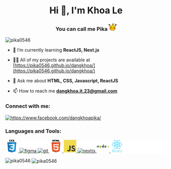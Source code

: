 <h1 align="center">Hi 👋, I'm Khoa Le</h1>
<h3 align="center">You can call me Pika <img src="https://github.com/Pika0546/Pika0546/blob/main/img/pikachu.png" alt="pika0546" /></h3>

<p align="left"> <img src="https://komarev.com/ghpvc/?username=pika0546&label=Profile%20views&color=0e75b6&style=flat" alt="pika0546" /> </p>


- 🌱 I’m currently learning **ReactJS, Next.js**

- 👨‍💻 All of my projects are available at [https://pika0546.github.io/dangkhoa/](https://pika0546.github.io/dangkhoa/)

- 💬 Ask me about **HTML, CSS, Javascript, ReactJS**

- 📫 How to reach me **dangkhoa.it.23@gmail.com**

<h3 align="left">Connect with me:</h3>
<p align="left">
<a href="https://www.facebook.com/DangKhoaPika/" target="blank"><img align="center" src="https://raw.githubusercontent.com/rahuldkjain/github-profile-readme-generator/master/src/images/icons/Social/facebook.svg" alt="https://www.facebook.com/dangkhoapika/" height="30" width="40" /></a>
</p>

<h3 align="left">Languages and Tools:</h3>
<div style="background-color: white">
 <p align="left"> <a href="https://www.w3schools.com/css/" target="_blank" rel="noreferrer"> <img src="https://raw.githubusercontent.com/devicons/devicon/master/icons/css3/css3-original-wordmark.svg" alt="css3" width="40" height="40"/> </a> <a href="https://www.figma.com/" target="_blank" rel="noreferrer"> <img src="https://www.vectorlogo.zone/logos/figma/figma-icon.svg" alt="figma" width="40" height="40"/> </a> <a href="https://git-scm.com/" target="_blank" rel="noreferrer"> <img src="https://www.vectorlogo.zone/logos/git-scm/git-scm-icon.svg" alt="git" width="40" height="40"/> </a> <a href="https://www.w3.org/html/" target="_blank" rel="noreferrer"> <img src="https://raw.githubusercontent.com/devicons/devicon/master/icons/html5/html5-original-wordmark.svg" alt="html5" width="40" height="40"/> </a> <a href="https://developer.mozilla.org/en-US/docs/Web/JavaScript" target="_blank" rel="noreferrer"> <img src="https://raw.githubusercontent.com/devicons/devicon/master/icons/javascript/javascript-original.svg" alt="javascript" width="40" height="40"/> </a> <a href="https://nextjs.org/" target="_blank" rel="noreferrer"> <img src="https://cdn.worldvectorlogo.com/logos/nextjs-2.svg" alt="nextjs" width="40" height="40"/> </a> <a href="https://nodejs.org" target="_blank" rel="noreferrer"> <img src="https://raw.githubusercontent.com/devicons/devicon/master/icons/nodejs/nodejs-original-wordmark.svg" alt="nodejs" width="40" height="40"/> </a> <a href="https://reactjs.org/" target="_blank" rel="noreferrer"> <img src="https://raw.githubusercontent.com/devicons/devicon/master/icons/react/react-original-wordmark.svg" alt="react" width="40" height="40"/> </a> </p>

</div>
<p><img align="left" src="https://github-readme-stats.vercel.app/api/top-langs?username=pika0546&show_icons=true&locale=en&layout=compact" alt="pika0546" /></p>

<p>&nbsp;<img align="center" src="https://github-readme-stats.vercel.app/api?username=pika0546&show_icons=true&locale=en" alt="pika0546" /></p>
